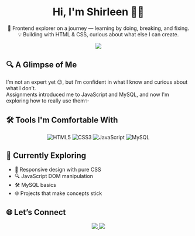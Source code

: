 <h1 align="center">Hi, I'm Shirleen 👩‍💻</h1>

<p align="center">
🌿 Frontend explorer on a journey — learning by doing, breaking, and fixing.  
💡 Building with HTML & CSS, curious about what else I can create.
</p>

<p align="center">
  <img src="https://readme-typing-svg.herokuapp.com?font=Fira+Code&size=20&duration=2500&pause=1000&color=F77E21&center=true&vCenter=true&width=435&lines=Still+learning...;HTML+and+CSS+are+my+foundation.;Breaking+things+to+understand+better.">
</p>



## 🔍 A Glimpse of Me

I’m not an expert yet 😉, but I’m confident in what I know and curious about what I don’t.  
Assignments introduced me to JavaScript and MySQL, and now I'm exploring how to really use them✨


## 🛠 Tools I'm Comfortable With

<div align="center"> 

![HTML5](https://img.shields.io/badge/HTML5-%23E34F26.svg?style=for-the-badge&logo=html5&logoColor=white)
![CSS3](https://img.shields.io/badge/CSS3-%231572B6.svg?style=for-the-badge&logo=css3&logoColor=white)
![JavaScript](https://img.shields.io/badge/JavaScript-%23323330.svg?style=for-the-badge&logo=javascript&logoColor=%23F7DF1E)
![MySQL](https://img.shields.io/badge/MySQL-%2300f.svg?style=for-the-badge&logo=mysql&logoColor=white)

</div>


## 🎯 Currently Exploring

- 📱 Responsive design with pure CSS  
- 🔍 JavaScript DOM manipulation  
- 🛠 MySQL basics  
- 🌐 Projects that make concepts stick  

## 🌐 Let’s Connect

<p align="center">
  <a href="https://github.com/shirlingggg">
    <img src="https://img.shields.io/badge/GitHub-%23121011.svg?style=for-the-badge&logo=github&logoColor=white"/>
  </a>
  <a href="https://www.linkedin.com/in/shirleen-kabunyi-baa798310?utm_source=share&utm_campaign=share_via&utm_content=profile&utm_medium=android_app/" target="_blank">
    <img src="https://img.shields.io/badge/LinkedIn-%230077B5.svg?style=for-the-badge&logo=linkedin&logoColor=white"/>
  </a>
</p>
